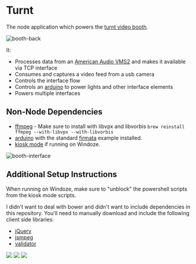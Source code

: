 # Turnt
The node application which powers the [turnt video booth](take5remixbooth.squarespace.com).

![booth-back](http://i.imgur.com/2jCYxKy.jpg)

It:
* Processes data from an [American Audio VMS2](http://www.americandj.eu/en/vms2.html) and makes it available via TCP interface
* Consumes and captures a video feed from a usb camera
* Controls the interface flow
* Controls an [arduino](https://www.arduino.cc/) to power lights and other interface elements
* Powers multiple interfaces


## Non-Node Dependencies
* [ffmpeg](https://www.ffmpeg.org/) - Make sure to install with libvpx and libvorbis `brew reinstall ffmpeg --with-libvpx --with-libvorbis`
* [arduino](https://www.arduino.cc/) with the standard  [firmata](https://www.arduino.cc/en/Reference/Firmata) example installed.
* [kiosk mode](https://github.com/alex-tomin/Tomin.Tools.KioskMode) if running on Windoze.


![booth-interface](http://i.imgur.com/pQ3TUFr.jpg)


## Additional Setup Instructions
When running on Windoze, make sure to "unblock" the powershell scripts from the kiosk mode scripts.

I didn't want to deal with bower and didn't want to include dependencies in this repository. You'll need to manually download and include the following client side libraries:
* [jQuery](jquery.com)
* [jsmpeg](https://github.com/phoboslab/jsmpeg)
* [validator](https://github.com/chriso/validator.js)


![](http://i.imgur.com/SeO2i3s.jpg)
![](http://i.imgur.com/BmgoKWK.jpg)
![](http://i.imgur.com/aY1800Z.jpg)
